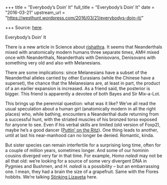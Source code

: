 +++
title = "Everybody’s Doin’ It"
full_title = "Everybody’s Doin’ It"
date = "2016-03-21"
upstream_url = "https://westhunt.wordpress.com/2016/03/21/everybodys-doin-it/"

+++
Source: [here](https://westhunt.wordpress.com/2016/03/21/everybodys-doin-it/).

Everybody’s Doin’ It

There is a new article in Science about
[rishathra](https://en.wikipedia.org/wiki/Rishathra). It seems that
Neanderthals mixed with anatomically modern humans three separate times,
AMH mixed once with Neanderthals, Neanderthals with Denisovans,
Denisovans with something very old and also with Melanesians.

There are some implications: since Melanesians have a subset of the
Neanderthal alleles carried by other Eurasians (while the Chinese have a
superset), the chance that the Melanesians are, at least in part, the
product of a an earlier expansion is increased. As a friend said, the
posterior is bigger. This friend is apparently a devotee of both Bayes
and Sir Mix-a-Lot.

This brings up the perennial question: what was it like? We’ve all read
the usual speculation about a human girl (anatomically modern in all the
right places) who, while bathing, encounters a Neanderthal dude
returning from a successful hunt, with the striated muscles of his
bronzed torso exposed for anyone to see. Even if his verbal skills are
limited (old version of Foxp2), maybe he’s a good dancer ([Puttin’ on
the Ritz](http://Puttin'%20on%20the%20Ritz)). One thing leads to
another, until at last his near-manhood can no longer be denied.
Romantic, kinda.

But sister species can remain interfertile for a surprising long time,
often for a couple of million years, sometimes longer. And some of our
hominin cousins diverged very far in that time. For example, *Homo
naledi* may not be all that old: we’re looking for a source of some very
divergent DNA in Pygmies and Bushmen, and *H. naledi* is a possibility –
but an embarrassing one. I mean, they had a brain the size of a
grapefruit. Same with the Flores hobbits. We’re talking [Stinking
Lizaveta](http://www.shmoop.com/brothers-karamazov/stinking-lizaveta-smerdyashchaya.html)
here.

